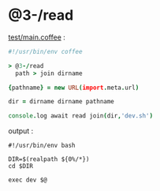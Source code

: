 [‼️]: ✏️README.mdt

# @3-/read

[test/main.coffee](./test/main.coffee) :

```coffee
#!/usr/bin/env coffee

> @3-/read
  path > join dirname

{pathname} = new URL(import.meta.url)

dir = dirname dirname pathname

console.log await read join(dir,'dev.sh')
```

output :

```
#!/usr/bin/env bash

DIR=$(realpath ${0%/*})
cd $DIR

exec dev $@
```
